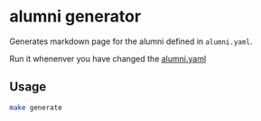 # alumni generator

Generates markdown page for the alumni defined in `alumni.yaml`.

Run it whenenver you have changed the [alumni.yaml](/alumni.yaml) 

## Usage

```bash
make generate
```
